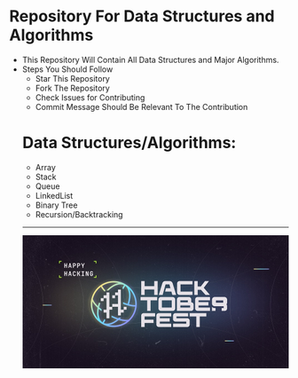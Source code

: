 <h1>Repository For Data Structures and Algorithms</h1> 
<ul>
<li>This Repository Will Contain All Data Structures and Major Algorithms.</li>
<li> Steps You Should Follow
<ul>
<li>Star This Repository</li>
<li>Fork The Repository</li>
<li>Check Issues for Contributing</li>
<li>Commit Message Should Be Relevant To The Contribution</li>
</li>
</ul>
<h1>Data Structures/Algorithms:</h1> 
<ul>
<li>Array</li>
<li>Stack</li>
<li>Queue</li>
<li>LinkedList</li>
<li>Binary Tree</li>
</ul>
<ul><li>Recursion/Backtracking</li></ul>
<hr>
<p align="center"><img src = "res/res1.jpg"></p>
